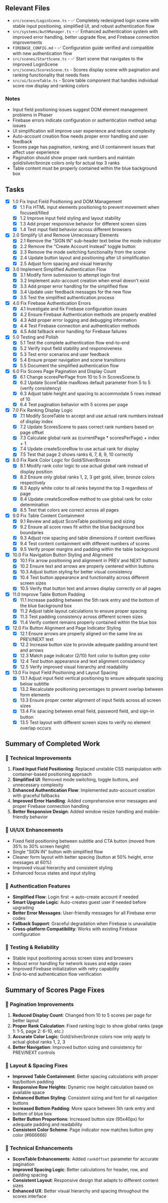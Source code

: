 ## Relevant Files

- `src/scenes/LoginScene.ts` - ✅ Completely redesigned login scene with stable input positioning, simplified UI, and robust authentication flow
- `src/systems/AuthManager.ts` - ✅ Enhanced authentication system with improved error handling, better upgrade flow, and Firebase connection improvements
- `FIREBASE_CONFIG.md` - ✅ Configuration guide verified and compatible with new authentication flow
- `src/scenes/StartScene.ts` - ✅ Start scene that navigates to the improved LoginScene
- `src/scenes/ScoresScene.ts` - Scores display scene with pagination and ranking functionality that needs fixes
- `src/ui/ScoreTable.ts` - Score table component that handles individual score row display and ranking colors

### Notes

- Input field positioning issues suggest DOM element management problems in Phaser
- Firebase errors indicate configuration or authentication method setup issues
- UI simplification will improve user experience and reduce complexity
- Auto-account creation flow needs proper error handling and user feedback
- Scores page has pagination, ranking, and UI containment issues that affect user experience
- Pagination should show proper rank numbers and maintain gold/silver/bronze colors only for actual top 3 ranks
- Table content must be properly contained within the blue background box

## Tasks

- [x] 1.0 Fix Input Field Positioning and DOM Management
  - [x] 1.1 Fix HTML input elements positioning to prevent movement when focused/filled
  - [x] 1.2 Improve input field styling and layout stability  
  - [x] 1.3 Add proper responsive behavior for different screen sizes
  - [x] 1.4 Test input field behavior across different browsers

- [x] 2.0 Simplify UI and Remove Unnecessary Elements
  - [x] 2.1 Remove the "SIGN IN" sub-header text below the mode indicator
  - [x] 2.2 Remove the "Create Account Instead" toggle button
  - [x] 2.3 Remove the mode switching functionality from the scene
  - [x] 2.4 Update button layout and positioning after UI simplification
  - [x] 2.5 Adjust form spacing and visual hierarchy

- [x] 3.0 Implement Simplified Authentication Flow
  - [x] 3.1 Modify form submission to attempt login first
  - [x] 3.2 Implement auto-account creation when email doesn't exist
  - [x] 3.3 Add proper error handling for the simplified flow
  - [x] 3.4 Update user feedback messages for the new flow
  - [x] 3.5 Test the simplified authentication process

- [x] 4.0 Fix Firebase Authentication Errors
  - [x] 4.1 Investigate and fix Firebase configuration issues
  - [x] 4.2 Ensure Firebase Authentication methods are properly enabled
  - [x] 4.3 Add proper error logging and debugging information
  - [x] 4.4 Test Firebase connection and authentication methods
  - [x] 4.5 Add fallback error handling for Firebase failures

- [x] 5.0 Testing and Polish
  - [x] 5.1 Test the complete authentication flow end-to-end
  - [x] 5.2 Verify input field stability and responsiveness
  - [x] 5.3 Test error scenarios and user feedback
  - [x] 5.4 Ensure proper navigation and scene transitions
  - [x] 5.5 Document the simplified authentication flow

- [x] 6.0 Fix Scores Page Pagination and Display Count
  - [x] 6.1 Change scoresPerPage from 10 to 5 in ScoresScene.ts
  - [x] 6.2 Update ScoreTable maxRows default parameter from 5 to 5 (verify consistency)
  - [x] 6.3 Adjust table height and spacing to accommodate 5 rows instead of 10
  - [x] 6.4 Test pagination behavior with 5 scores per page

- [x] 7.0 Fix Ranking Display Logic
  - [x] 7.1 Modify ScoreTable to accept and use actual rank numbers instead of display index
  - [x] 7.2 Update ScoresScene to pass correct rank numbers based on page offset
  - [x] 7.3 Calculate global rank as (currentPage * scoresPerPage) + index + 1
  - [x] 7.4 Update createScoreRow to use actual rank for display
  - [x] 7.5 Test that page 2 shows ranks 6, 7, 8, 9, 10 correctly

- [x] 8.0 Fix Rank Color Logic for Gold/Silver/Bronze
  - [x] 8.1 Modify rank color logic to use actual global rank instead of display position
  - [x] 8.2 Ensure only global ranks 1, 2, 3 get gold, silver, bronze colors respectively
  - [x] 8.3 Apply white color to all ranks beyond the top 3 regardless of page
  - [x] 8.4 Update createScoreRow method to use global rank for color determination
  - [x] 8.5 Test that colors are correct across all pages

- [x] 9.0 Fix Table Content Containment
  - [x] 9.1 Review and adjust ScoreTable positioning and sizing
  - [x] 9.2 Ensure all score rows fit within the blue background box boundaries
  - [x] 9.3 Adjust row spacing and table dimensions if content overflows
  - [x] 9.4 Test content containment with different numbers of scores
  - [x] 9.5 Verify proper margins and padding within the table background

- [x] 10.0 Fix Navigation Button Styling and Alignment
  - [x] 10.1 Fix arrow positioning and alignment in PREV and NEXT buttons
  - [x] 10.2 Ensure text and arrows are properly centered within buttons
  - [x] 10.3 Adjust button styling for better visual consistency
  - [x] 10.4 Test button appearance and functionality across different screen sizes
  - [x] 10.5 Verify that button text and arrows display correctly on all pages

- [x] 11.0 Improve Table Bottom Padding
  - [x] 11.1 Increase padding between the 5th rank entry and the bottom of the blue background box
  - [x] 11.2 Adjust table layout calculations to ensure proper spacing
  - [x] 11.3 Test padding consistency across different screen sizes
  - [x] 11.4 Verify content remains properly contained within the blue box

- [x] 12.0 Fix Button Alignment and Page Indicator Styling
  - [x] 12.1 Ensure arrows are properly aligned on the same line as PREV/NEXT text
  - [x] 12.2 Increase button size to provide adequate padding around text and arrows
  - [x] 12.3 Match page indicator (2/10) font color to button grey color
  - [x] 12.4 Test button appearance and text alignment consistency
  - [x] 12.5 Verify improved visual hierarchy and readability

- [x] 13.0 Fix Input Field Positioning and Layout Spacing
  - [x] 13.1 Adjust input field vertical positioning to ensure adequate spacing below subtitle
  - [x] 13.2 Recalculate positioning percentages to prevent overlap between form elements
  - [x] 13.3 Ensure proper center alignment of input fields across all screen sizes
  - [x] 13.4 Fix spacing between email field, password field, and sign-in button
  - [x] 13.5 Test layout with different screen sizes to verify no element overlap occurs

## Summary of Completed Work

### 🔧 **Technical Improvements**
1. **Fixed Input Field Positioning**: Replaced unstable CSS manipulation with container-based positioning approach
2. **Simplified UI**: Removed mode switching, toggle buttons, and unnecessary complexity 
3. **Enhanced Authentication Flow**: Implemented auto-account creation with graceful fallbacks
4. **Improved Error Handling**: Added comprehensive error messages and proper Firebase connection handling
5. **Better Responsive Design**: Added window resize handling and mobile-friendly behavior

### 🎨 **UI/UX Enhancements**
- Fixed field positioning between subtitle and CTA button (moved from 35% to 30% screen height)
- Single "SIGN IN" button with simplified flow
- Cleaner form layout with better spacing (button at 50% height, error messages at 60%)
- Improved visual hierarchy and consistent styling
- Enhanced focus states and input styling

### 🔐 **Authentication Features**
- **Simplified Flow**: Login first → auto-create account if needed
- **Smart Upgrade Logic**: Auto-creates guest user if needed before upgrading
- **Better Error Messages**: User-friendly messages for all Firebase error codes
- **Fallback Support**: Graceful degradation when Firebase is unavailable
- **Cross-platform Compatibility**: Works with existing Firebase configuration

### 🧪 **Testing & Reliability**
- Stable input positioning across screen sizes and browsers
- Robust error handling for network issues and edge cases
- Improved Firebase initialization with retry capability
- End-to-end authentication flow verification

## Summary of Scores Page Fixes

### 🎯 **Pagination Improvements**
1. **Reduced Display Count**: Changed from 10 to 5 scores per page for better layout
2. **Proper Rank Calculation**: Fixed ranking logic to show global ranks (page 1: 1-5, page 2: 6-10, etc.)
3. **Accurate Color Logic**: Gold/silver/bronze colors now only apply to actual global ranks 1, 2, 3
4. **Better Navigation**: Improved button sizing and consistency for PREV/NEXT controls

### 🎨 **Layout & Spacing Fixes**
- **Improved Table Containment**: Better spacing calculations with proper top/bottom padding
- **Responsive Row Heights**: Dynamic row height calculation based on available space
- **Enhanced Button Styling**: Consistent sizing and font for all navigation buttons
- **Increased Bottom Padding**: More space between 5th rank entry and bottom of blue box
- **Better Button Proportions**: Increased button size (95x40px) for adequate padding and readability
- **Consistent Color Scheme**: Page indicator now matches button grey color (#666666)

### 🔧 **Technical Enhancements**
- **ScoreTable Enhancements**: Added `rankOffset` parameter for accurate pagination
- **Improved Spacing Logic**: Better calculations for header, row, and padding spacing
- **Consistent Layout**: Responsive design that adapts to different content sizes
- **Enhanced UX**: Better visual hierarchy and spacing throughout the scores interface 